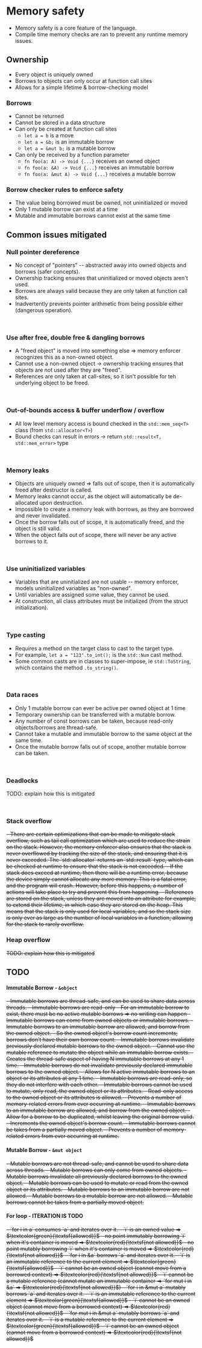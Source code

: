 # Memory safety
- Memory safety is a core feature of the language.
- Compile time memory checks are ran to prevent any runtime memory issues.


## Ownership
- Every object is uniquely owned
- Borrows to objects can only occur at function call sites
- Allows for a simple lifetime & borrow-checking model

### Borrows
- Cannot be returned
- Cannot be stored in a data structure
- Can only be created at function call sites
  - `let a = b` is a move
  - `let a = &b;` is an immutable borrow
  - `let a = &mut b;` is a mutable borrow
- Can only be received by a function parameter
  - `fn foo(a: A) -> Void {...}` receives an owned object
  - `fn foo(a: &A) -> Void {...}` receives an immutable borrow
  - `fn foo(a: &mut A) -> Void {...}` receives a mutable borrow

### Borrow checker rules to enforce safety
- The value being borrowed must be owned, not uninitialized or moved
- Only 1 mutable borrow can exist at a time
- Mutable and immutable borrows cannot exist at the same time


## Common issues mitigated
### Null pointer dereference
- No concept of "pointers" -- abstracted away into owned objects and borrows (safer concepts).
- Ownership tracking ensures that uninitialized or moved objects aren't used.
- Borrows are always valid because they are only taken at function call sites.
- Inadvertently prevents pointer arithmetic from being possible either (dangerous operation).

<BR>

### Use after free, double free & dangling borrows
- A "freed object" is moved into something else => memory enforcer recognizes this as a non-owned object.
- Cannot use a non-owned object -> ownership tracking ensures that objects are not used after they are "freed".
- References are only taken at call-sites, so it isn't possible for teh underlying object to be freed.

<BR>

### Out-of-bounds access & buffer underflow / overflow
- All low level memory access is bound checked in the `std::mem_seq<T>` class (from `std::allocator<T>`)
- Bound checks can result in errors -> return `std::result<T, std::mem_error>` type

<BR>

### Memory leaks
- Objects are uniquely owned => falls out of scope, then it is automatically freed after destructor is called.
- Memory leaks cannot occur, as the object will automatically be de-allocated upon destruction.
- Impossible to create a memory leak with borrows, as they are borrowed and never invalidated.
- Once the borrow falls out of scope, it is automatically freed, and the object is still valid.
- When the object falls out of scope, there will never be any active borrows to it.

<BR>

### Use uninitialized variables
- Variables that are uninitialized are not usable -- memory enforcer, models uninitialized variables as "non-owned".
- Until variables are assigned some value, they cannot be used.
- At construction, all class attributes must be initialized (from the struct initialization).

<BR>

### Type casting
- Requires a method on the target class to cast to the target type.
- For example, `let a = "123".to_int();` is the `std::Num` cast method.
- Some common casts are in classes to super-impose, ie `std::ToString`, which contains the method `.to_string()`.

<BR>

### Data races
- Only 1 mutable borrow can ever be active per owned object at 1 time
- Temporary ownership can be transferred with a mutable borrow.
- Any number of const borrows can be taken, because read-only objects/borrows are thread-safe.
- Cannot take a mutable and immutable borrow to the same object at the same time.
- Once the mutable borrow falls out of scope, another mutable borrow can be taken.

<BR>

### Deadlocks
TODO: explain how this is mitigated

<BR>


### Stack overflow
<s>
- There are certain optimizations that can be made to mitigate stack overflow, such as tail call optimization which
are used to reduce the strain on the stack. However, the memory enforcer also ensures that the stack is never
overflowed by tracking the size of the stack, and ensuring that it is never exceeded. The `std::allocator`
returns an `std::result` type, which can be checked at runtime to ensure that the stack is not exceeded.
- If the stack does exceed at runtime, then there will be a runtime error, because the device simply cannot allocate
any more memory. This is a fatal error, and the program will crash. However, before this happens, a number of
actions will take place to try and prevent this from happening.
- References are stored on the stack, unless they are moved into an attribute for example, to extend their lifetime,
in which case they are stored on the heap. This means that the stack is only used for local variables, and so the
stack size is only ever as large as the number of local variables in a function, allowing for the stack to rarely
overflow.
</s>

<BR>

### Heap overflow
<s>
TODO: explain how this is mitigated
</s>

<BR>

## TODO
#### Immutable Borrow - `&object`
<s>
- Immutable borrows are thread-safe, and can be used to share data across threads.
    - Immutable borrows are read-only
    - For an immutable borrow to exist, there must be no active mutable borrows => no writing can happen
- Immutable borrows can come from owned objects or immutable borrows.
    - Immutable borrows to an immutable borrow are allowed, and borrow from the owned object.
    - So the owned object's borrow count increments; borrows don't have their own borrow count.
- Immutable borrows invalidate previously declared mutable borrows to the owned object.
    - Cannot use the mutable reference to mutate the object while an immutable borrow exists.
    - Creates the thread-safe aspect of having N immutable borrows at any 1 time.
- Immutable borrows do not invalidate previously declared immutable borrows to the owned object.
    - Allows for N active immutable borrows to an object or its attributes at any 1 time.
    - Immutable borrows are read-only, so they do not interfere with each other.
- Immutable borrows cannot be used to mutate, only read, the owned object or its attributes.
    - Read-only access to the owned object or its attributes is allowed.
    - Prevents a number of memory-related errors from ever occurring at runtime.
- Immutable borrows to an immutable borrow are allowed, and borrow from the owned object.
    - Allow for a borrow to be duplicated, whilst leaving the original borrow valid.
    - Increments the owned object's borrow count.
- Immutable borrows cannot be takes from a partially moved object.
    - Prevents a number of memory-related errors from ever occurring at runtime.
</s>

<BR>

#### Mutable Borrow - `&mut object`
<s>
- Mutable borrows are not thread-safe, and cannot be used to share data across threads.
- Mutable borrows can only come from owned objects.
- Mutable borrows invalidate all previously declared borrows to the owned object.
- Mutable borrows can be used to mutate or read from the owned object or its attributes.
- Mutable borrows to an immutable borrow are not allowed.
- Mutable borrows to a mutable borrow are not allowed.
- Mutable borrows cannot be takes from a partially moved object.
</s>

#### For loop - ITERATION IS TODO
<s>
- `for i in a` consumes `a` and iterates over it.
    - `i` is an owned value => $\textcolor{green}{\textsf{allowed}}$
    - no point immutably borrowing `i` when it's container is moved => $\textcolor{red}{\textsf{not allowed}}$
    - no point mutably borrowing `i` when it's container is moved => $\textcolor{red}{\textsf{not allowed}}$
- `for i in &a` borrows `a` and iterates over it.
    - `i` is an immutable reference to the current element => $\textcolor{green}{\textsf{allowed}}$
    - `i` cannot be an owned object (cannot move from a borrowed context) => $\textcolor{red}{\textsf{not allowed}}$
    - `i` cannot be a mutable reference (cannot mutate an immutable container => `for mut i in &a` => $\textcolor{red}{\textsf{not allowed}}$)
- `for i in &mut a` mutably borrows `a` and iterates over it.
    - `i` is an immutable reference to the current element => $\textcolor{green}{\textsf{allowed}}$
    - `i` cannot be an owned object (cannot move from a borrowed context) => $\textcolor{red}{\textsf{not allowed}}$
- `for mut i in &mut a` mutably borrows `a` and iterates over it.
    - `i` is a mutable reference to the current element => $\textcolor{green}{\textsf{allowed}}$
    - `i` cannot be an owned object (cannot move from a borrowed context) => $\textcolor{red}{\textsf{not allowed}}$
</s>

